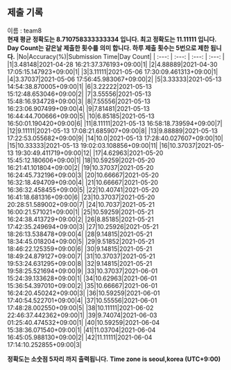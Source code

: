


  
## 제출 기록  
이름 : team8  
**현재 평균 정확도는 8.710758333333334 입니다. 최고 정확도는 11.11111 입니다.**  
**Day Count는 같은날 제출한 횟수를 의미 합니다. 하루 제출 횟수는 5번으로 제한 됩니다.**
|No|Accuracy(%)|Submission Time|Day Count|
| :---: | :---: | :---: | :---: |
|1|3.48148|2021-04-28 16:21:37.376193+09:00|1|
|2|4.88889|2021-04-30 17:05:15.147923+09:00|1|
|3|3.11111|2021-05-06 17:30:09.461313+09:00|1|
|4|3.37037|2021-05-06 17:56:45.983067+09:00|2|
|5|3.33333|2021-05-13 14:54:38.870005+09:00|1|
|6|3.22222|2021-05-13 15:12:48.653046+09:00|2|
|7|3.55556|2021-05-13 15:48:16.934728+09:00|3|
|8|7.55556|2021-05-13 16:23:06.907499+09:00|4|
|9|7.81481|2021-05-13 16:44:44.700666+09:00|5|
|10|6.85185|2021-05-13 16:50:01.190420+09:00|6|
|11|8.11111|2021-05-13 16:58:18.739594+09:00|7|
|12|9.11111|2021-05-13 17:08:21.685907+09:00|8|
|13|9.88889|2021-05-13 17:22:53.055682+09:00|9|
|14|10.0|2021-05-13 17:28:40.027607+09:00|10|
|15|10.33333|2021-05-13 19:02:03.108856+09:00|11|
|16|10.37037|2021-05-13 19:30:49.411719+09:00|12|
|17|4.62963|2021-05-20 15:45:12.180606+09:00|1|
|18|10.59259|2021-05-20 16:21:41.101804+09:00|2|
|19|10.37037|2021-05-20 16:24:45.732196+09:00|3|
|20|10.66667|2021-05-20 16:32:18.494709+09:00|4|
|21|10.66667|2021-05-20 16:36:32.458455+09:00|5|
|22|10.40741|2021-05-20 16:41:18.681316+09:00|6|
|23|10.37037|2021-05-20 20:28:51.589002+09:00|7|
|24|10.7037|2021-05-21 16:00:21.571021+09:00|1|
|25|10.59259|2021-05-21 16:24:38.413729+09:00|2|
|26|8.85185|2021-05-21 17:42:35.249694+09:00|3|
|27|10.25926|2021-05-21 18:26:13.538478+09:00|4|
|28|9.14815|2021-05-21 18:34:45.018204+09:00|5|
|29|9.51852|2021-05-21 18:46:22.125359+09:00|6|
|30|9.14815|2021-05-21 18:49:24.879127+09:00|7|
|31|10.37037|2021-05-21 19:53:24.631295+09:00|8|
|32|9.14815|2021-05-21 19:58:25.521694+09:00|9|
|33|10.37037|2021-06-01 15:24:39.133628+09:00|1|
|34|10.62963|2021-06-01 15:36:54.397010+09:00|2|
|35|10.66667|2021-06-01 16:24:20.450242+09:00|3|
|36|10.59259|2021-06-01 17:40:54.522701+09:00|4|
|37|10.55556|2021-06-01 17:48:28.002550+09:00|5|
|38|10.11111|2021-06-02 22:46:37.442362+09:00|1|
|39|9.74074|2021-06-03 01:25:40.474532+09:00|1|
|40|10.59259|2021-06-04 15:38:36.071540+09:00|1|
|41|11.03704|2021-06-04 16:45:05.988130+09:00|2|
|42|11.11111|2021-06-04 17:14:10.252855+09:00|3|


**정확도는 소숫점 5자리 까지 출력됩니다.**
**Time zone is seoul,korea (UTC+9:00)**
